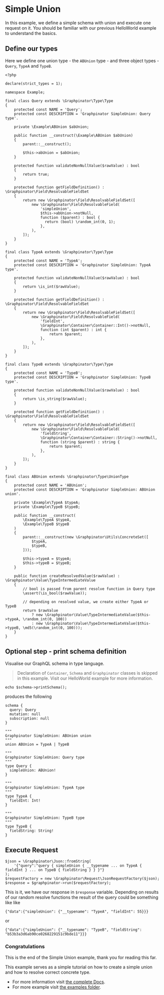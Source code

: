 # Simple Union

In this example, we define a simple schema with union and execute one request on it.
You should be familiar with our previous HelloWorld example to understand the basics.

## Define our types

Here we define one union type - the `ABUnion` type - and three object types - `Query`, `TypeA` and `TypeB`.

```
<?php

declare(strict_types = 1);

namespace Example;

final class Query extends \Graphpinator\Type\Type
{
    protected const NAME = 'Query';
    protected const DESCRIPTION = 'Graphpinator SimpleUnion: Query type'.

    private \Example\ABUnion $abUnion;
    
    public function __construct(\Example\ABUnion $abUnion) 
    {
        parent::__construct();
    
        $this->abUnion = $abUnion;
    }

    protected function validateNonNullValue($rawValue) : bool
    {
        return true;
    }

    protected function getFieldDefinition() : \Graphpinator\Field\ResolvableFieldSet
    {
        return new \Graphpinator\Field\ResolvableFieldSet([
            new \Graphpinator\Field\ResolvableField(
                'simpleUnion',
                $this->abUnion->notNull,
                function ($parent) : bool {
                  return (bool) \random_int(0, 1);
                },
            ),
        ]);
    }
}

final class TypeA extends \Graphpinator\Type\Type
{
    protected const NAME = 'TypeA';
    protected const DESCRIPTION = 'Graphpinator SimpleUnion: TypeA type'.

    protected function validateNonNullValue($rawValue) : bool
    {
        return \is_int($rawValue);
    }

    protected function getFieldDefinition() : \Graphpinator\Field\ResolvableFieldSet
    {
        return new \Graphpinator\Field\ResolvableFieldSet([
            new \Graphpinator\Field\ResolvableField(
                'fieldInt',
                \Graphpinator\Container\Container::Int()->notNull,
                function (int $parent) : int {
                    return $parent;
                },
            ),
        ]);
    }
}

final class TypeB extends \Graphpinator\Type\Type
{
    protected const NAME = 'TypeB';
    protected const DESCRIPTION = 'Graphpinator SimpleUnion: TypeB type'.

    protected function validateNonNullValue($rawValue) : bool
    {
        return \is_string($rawValue);
    }

    protected function getFieldDefinition() : \Graphpinator\Field\ResolvableFieldSet
    {
        return new \Graphpinator\Field\ResolvableFieldSet([
            new \Graphpinator\Field\ResolvableField(
                'fieldString',
                \Graphpinator\Container\Container::String()->notNull,
                function (string $parent) : string {
                    return $parent;
                },
            ),
        ]);
    }
}

final class ABUnion extends \Graphpinator\Type\UnionType
{
    protected const NAME = 'ABUnion';
    protected const DESCRIPTION = 'Graphpinator SimpleUnion: ABUnion union'.

    private \Example\TypeA $typeA;
    private \Example\TypeB $typeB;

    public function __construct(
        \Example\TypeA $typeA,
        \Example\TypeB $typeB
    )
    {
        parent::__construct(new \Graphpinator\Utils\ConcreteSet([
            $typeA,
            $typeB,
        ]));

        $this->typeA = $typeA;
        $this->typeB = $typeB;
    }

    public function createResolvedValue($rawValue) : \Graphpinator\Value\TypeIntermediateValue
    {
        // bool is passed from parent resolve function in Query type
        \assert(\is_bool($rawValue));

        // depending on resolved value, we create either TypeA or TypeB
        return $rawValue
            ? new \Graphpinator\Value\TypeIntermediateValue($this->typeA, \random_int(0, 100))
            : new \Graphpinator\Value\TypeIntermediateValue($this->typeB, \md5(\random_int(0, 100)));
    }
}
```

## Optional step - print schema definition

Visualise our GraphQL schema in type language.

> Declaration of `Container`, `Schema` and `Graphpinator` classes is skipped in this example. Visit our HelloWorld example for more information.

```
echo $schema->printSchema();
```

produces the following

```
schema {
  query: Query
  mutation: null
  subscription: null
}

"""
Graphpinator SimpleUnion: ABUnion union
"""
union ABUnion = TypeA | TypeB

"""
Graphpinator SimpleUnion: Query type
"""
type Query {
  simpleUnion: ABUnion!
}

"""
Graphpinator SimpleUnion: TypeA type
"""
type TypeA {
  fieldInt: Int!
}

"""
Graphpinator SimpleUnion: TypeB type
"""
type TypeB {
  fieldString: String!
}
```

## Execute Request

```
$json = \Graphpinator\Json::fromString(
    '{"query":"query { simpleUnion { __typename ... on TypeA { fieldInt } ... on TypeB { fieldString } } }"}
);
$requestFactory = new \Graphpinator\Request\JsonRequestFactory($json);
$response = $graphpinator->run($requestFactory);
```

This is it, we have our response in `$response` variable. Depending on results of our random resolve functions the result of the query could be something like like

```
{"data":{"simpleUnion": {"__typename": "TypeA", "fieldInt": 55}}}
```

or

```
{"data":{"simpleUnion": {"__typename": "TypeB", "fieldString": "b53b3a3d6ab90ce0268229151c9bde11"}}}
```

### Congratulations

This is the end of the Simple Union example, thank you for reading this far.

This example serves as a simple tutorial on how to create a simple union and how to resolve correct concrete type. 
- For more information visit [the complete Docs](https://github.com/infinityloop-dev/graphpinator/blob/master/docs/README.md).
- For more example visit [the examples folder](https://github.com/infinityloop-dev/graphpinator/blob/master/docs/examples).
